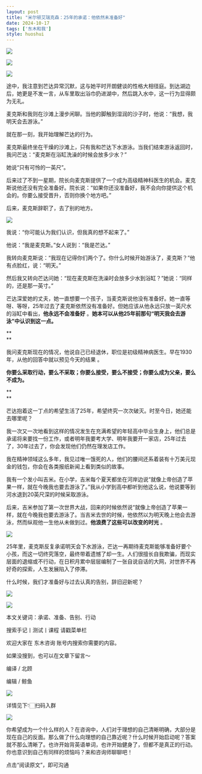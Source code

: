 ```yaml
---
layout: post
title: "米尔顿艾瑞克森：25年的承诺：他依然未准备好"
date: 2024-10-17
tags: ['东木和我']
style: huoshui
---
```


![](/assets/post_images/2024-10-17-17319182445640.6102513250884212.jpeg)



![](/assets/post_images/2024-10-17-17319182443930.060031014264926075.jpeg)

![](/assets/post_images/2024-10-17-17319182447460.8885846532488972.png)

途中，我注意到芒达异常沉默，这与她平时开朗健谈的性格大相径庭。到达湖边后，她更是不发一言，从车里取出浴巾扔进湖中，然后跳入水中，这一行为显得颇为无礼。

  

麦克斯和我则在沙滩上漫步闲聊。当他的脚触到湿润的沙子时，他说：“我想，我明天会去游泳。”

  

就在那一刻，我开始理解芒达的行为。

  

麦克斯最终坐在干燥的沙滩上，只有我和芒达下水游泳。当我们结束游泳返回时，我问芒达：“麦克斯在浴缸洗澡的时候会放多少水？”

  

她说“只有可怜的一英尺”。

  

后来过了不到一星期，院长向麦克斯提供了一个成为高级精神科医生的机会。麦克斯说他还没有完全准备好。院长说：“如果你还没准备好，我不会向你提供这个机会的。你要么接受晋升，否则你换个地方吧。”

  

后来，麦克斯辞职了，去了别的地方。

  

![](/assets/post_images/2024-10-17-17319182445510.17169612625682218.jpeg)

我说：“你可能认为我们认识，但我真的想不起来了。”

  

他说：“我是麦克斯。”女人说到：“我是芒达。”

  

我转向麦克斯说：“我现在记得你们两个了。你什么时候开始游泳了，麦克斯？”他有点脸红，说：“明天。”

  

然后我又转向芒达问她：“现在麦克斯在洗澡时会放多少水到浴缸？”她说：“同样的，还是那一英寸。”

  

芒达深爱她的丈夫，她一直想要一个孩子，当麦克斯说他没有准备好。她一直等呀、等呀，25年过去了麦克斯依然没有准备好。但她应该从他永远只放一英尺水的浴缸中看出，**他永远不会准备好**
。**她本可以从他25年前那句“明天我会去游泳”中认识到这一点。**

**  
**

我问麦克斯现在的情况，他说自己已经退休，职位是初级精神病医生。早在1930年，从他的回答中就以预见今天的结果 。

**你要么采取行动，要么不采取；你要么接受，要么不接受；你要么成为父亲，要么不成为。**

**  
**

芒达抱着这一丁点的希望生活了25年，希望终究一次次破灭。时至今日，她还能去哪里呢？

  

我一次又一次地看到这样的情况发生在充满希望的年轻高中毕业生身上，他们总是承诺将来要找一份工作，或者明年我要考大学、明年我要开一家店，25年过去了，30年过去了，你会发现他们仍然在理发店工作。

  

我在精神领域这么多年，我见过唯一饿死的人，他们的腰间还系着装有十万美元现金的钱包，你会在各类报纸新闻上看到类似的故事。

  

我有一个发小叫吉米。在小学，吉米每个夏天都坐在河岸边说“就像上帝创造了苹果一样，就在今晚我也要去游泳了。”我从小学到高中都听到他这么说，他说要等到河水退到20英尺深的时候采取游泳。

  

后来，吉米参加了第一次世界大战，回来的时候依然说“就像上帝创造了苹果一样，就在今晚我也要去游泳了。当吉米去世的时候，他依然以为明天晚上他会去游泳，然而纵观他一生他从未做到过。**他浪费了这些可以改变的时光**
。

  

![](/assets/post_images/2024-10-17-17319182445240.5703317777049155.jpeg)

25年里，麦克斯反复承诺明天会下水游泳，芒达一再期待麦克斯能够准备好要个小孩，而这一切终究落空，最终带着遗憾了却一生。人们很擅长自我欺骗，而现实层面的退缩或不行动，在日积月累中层层编制了一张自说自话的大网，对世界不再好奇的探索，人生发展陷入了停滞。

  

什么时候，我们才准备好与过去认真的告别，辞旧迎新呢？

  

![](/assets/post_images/2024-10-17-17319182443390.21177523136486864.png)

![](/assets/post_images/2024-10-17-17319182443850.61293401509645.png)

本文关键词：承诺、准备、告别、行动  

搜索手记丨测试丨课程 请戳菜单栏

欢迎大家在 东木咨询 账号内搜索你需要的内容。

如果没搜到，也可以在文章下留言～

  

编译 / 北顾

编辑 / 鲸鱼

![](/assets/post_images/2024-10-17-17319182444240.849082655254541.webp)

详情见下👇🏻扫码入群  

![](/assets/post_images/2024-10-17-17319182459080.2745858696441348.png)

你希望成为一个什么样的人？在咨询中，人们对于理想的自己清晰明确，大部分是现在自己的反面。那么做了什么向理想的自己靠近呢？什么时候开始启动呢？答案就不那么清晰了。也许开始背英语单词，也许开始健身了，但都不是真正的行动。你也意识到自己有同样的烦恼吗？来和咨询师聊聊吧！  

  

点击“阅读原文”，即可沟通